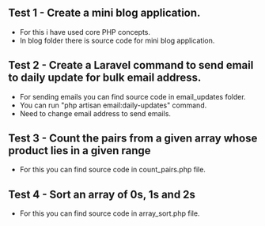 ## Test 1 - Create a mini blog application.
- For this i have used core PHP concepts.
- In blog folder there is source code for mini blog application.



## Test 2 - Create a Laravel command to send email to daily update for bulk email address.
- For sending emails you can find source code in email_updates folder.
- You can run "php artisan email:daily-updates" command. 
- Need to change email address to send emails.

## Test 3 - Count the pairs from a given array whose product lies in a given range
- For this you can find source code in count_pairs.php file.

## Test 4 - Sort an array of 0s, 1s and 2s
- For this you can find source code in array_sort.php file.
